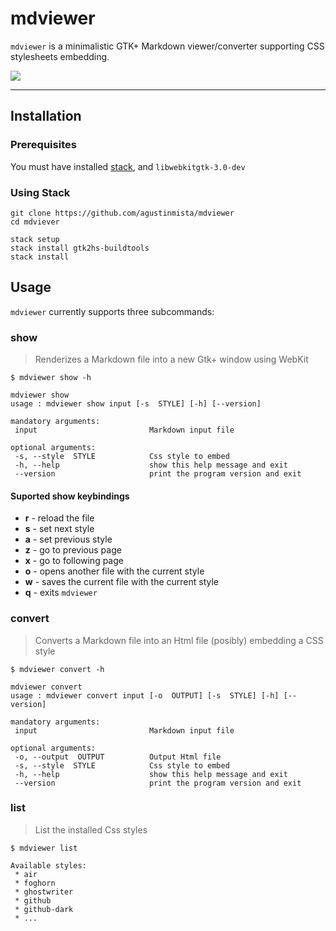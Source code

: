 # mdviewer

`mdviewer` is a minimalistic GTK+ Markdown viewer/converter supporting CSS
stylesheets embedding.

![](http://i.imgur.com/X7O6OCW.gif)

----------

## Installation

### Prerequisites

You must have installed [stack](https://www.haskellstack.org/), and
`libwebkitgtk-3.0-dev`

### Using Stack
```
git clone https://github.com/agustinmista/mdviewer
cd mdviever

stack setup
stack install gtk2hs-buildtools 
stack install

```

## Usage

`mdviewer` currently supports three subcommands:

### __show__
> Renderizes a Markdown file into a new Gtk+ window using WebKit

```
$ mdviewer show -h

mdviewer show
usage : mdviewer show input [-s  STYLE] [-h] [--version]

mandatory arguments:
 input                         Markdown input file

optional arguments:
 -s, --style  STYLE            Css style to embed
 -h, --help                    show this help message and exit
 --version                     print the program version and exit
```

#### Suported show keybindings
* __r__ - reload the file
* __s__ - set next style
* __a__ - set previous style
* __z__ - go to previous page
* __x__ - go to following page
* __o__ - opens another file with the current style
* __w__ - saves the current file with the current style
* __q__ - exits `mdviewer`


### __convert__
> Converts a Markdown file into an Html file (posibly) embedding a CSS style

```
$ mdviewer convert -h

mdviewer convert
usage : mdviewer convert input [-o  OUTPUT] [-s  STYLE] [-h] [--version]

mandatory arguments:
 input                         Markdown input file

optional arguments:
 -o, --output  OUTPUT          Output Html file
 -s, --style  STYLE            Css style to embed
 -h, --help                    show this help message and exit
 --version                     print the program version and exit
```


### __list__
> List the installed Css styles

```
$ mdviewer list

Available styles:
 * air
 * foghorn
 * ghostwriter
 * github
 * github-dark
 * ...
```

